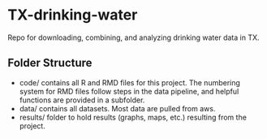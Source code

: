 # TX-drinking-water
Repo for downloading, combining, and analyzing drinking water data in TX.

## Folder Structure
-   code/ contains all R and RMD files for this project. The numbering system for RMD files follow steps in the data pipeline, and helpful functions are provided in a subfolder. 
-   data/ contains all datasets. Most data are pulled from aws. 
-   results/ folder to hold results (graphs, maps, etc.) resulting from the project. 